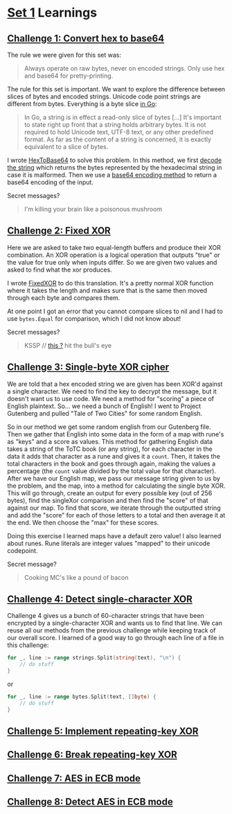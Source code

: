 # [Set 1](https://cryptopals.com/sets/1) Learnings

## [Challenge 1: Convert hex to base64](https://cryptopals.com/sets/1/challenges/1)

The rule we were given for this set was:
> Always operate on raw bytes, never on encoded strings. Only use hex and base64 for pretty-printing.

The rule for this set is important. We want to explore the difference between slices of bytes and encoded strings. Unicode code point strings are different from bytes. Everything is a byte slice [in Go](https://blog.golang.org/strings):

> In Go, a string is in effect a read-only slice of bytes [...] It's important to state right up front that a string holds arbitrary bytes. It is not required to hold Unicode text, UTF-8 text, or any other predefined format. As far as the content of a string is concerned, it is exactly equivalent to a slice of bytes.

I wrote [HexToBase64](./HexToBase64/HexToBase64.go) to solve this problem. In this method, we first [decode the string](https://golang.org/pkg/encoding/hex/#DecodeString) which returns the bytes represented by the hexadecimal string in case it is malformed. Then we use a [base64 encoding method](https://golang.org/pkg/encoding/base64/#Encoding.EncodeToString) to return a base64 encoding of the input.

Secret messages?

> I'm killing your brain like a poisonous mushroom

## [Challenge 2: Fixed XOR](https://cryptopals.com/sets/1/challenges/2)

Here we are asked to take two equal-length buffers and produce their XOR combination. An XOR operation is a logical operation that outputs "true" or the value for true only when inputs differ. So we are given two values and asked to find what the xor produces.

I wrote [FixedXOR](./FixedXOR/FixedXOR.go) to do this translation. It's a pretty normal XOR function where it takes the length and makes sure that is the same then moved through each byte and compares them.

At one point I got an error that you cannot compare slices to nil and I had to use `bytes.Equal` for comparison, which I did not know about!

Secret messages?

> KSSP // [this ?](https://kernsec.org/wiki/index.php/Kernel_Self_Protection_Project)
> hit the bull's eye

## [Challenge 3: Single-byte XOR cipher](https://cryptopals.com/sets/1/challenges/3)

We are told that a hex encoded string we are given has been XOR'd against a single character. We need to find the key to decrypt the message, but it doesn't want us to use code. We need a method for "scoring" a piece of English plaintext. So... we need a bunch of English! I went to Project Gutenberg and pulled "Tale of Two Cities" for some random English.

So in our method we get some random english from our Gutenberg file. Then we gather that English into some data in the form of a map with rune's as "keys" and a score as values. This method for gathering English data takes a string of the ToTC book (or any string), for each character in the data it adds that character as a rune and gives it a `count`. Then, it takes the total characters in the book and goes through again, making the values a percentage (the `count` value divided by the total value for that character). After we have our English map, we pass our message string given to us by the problem, and the map, into a method for calculating the single byte XOR. This will go through, create an output for every possible key (out of 256 bytes), find the singleXor comparison and then find the "score" of that against our map. To find that score, we iterate through the outputted string and add the "score" for each of those letters to a total and then average it at the end. We then choose the "max" for these scores.

Doing this exercise I learned maps have a default zero value! I also learned about runes. Rune literals are integer values "mapped" to their unicode codepoint.

Secret message?

> Cooking MC's like a pound of bacon

## [Challenge 4: Detect single-character XOR](https://cryptopals.com/sets/1/challenges/4)

Challenge 4 gives us a bunch of 60-character strings that have been encrypted by a single-character XOR and wants us to find that line. We can reuse all our methods from the previous challenge while keeping track of our overall score. I learned of a good way to go through each line of a file in this challenge:

```go
for _, line := range strings.Split(string(text), "\n") {
    // do stuff
}
```

or

```go
for _, line := range bytes.Split(text, []byte) {
    // do stuff
}
```

## [Challenge 5: Implement repeating-key XOR](https://cryptopals.com/sets/1/challenges/5)

## [Challenge 6: Break repeating-key XOR](https://cryptopals.com/sets/1/challenges/6)

## [Challenge 7: AES in ECB mode](https://cryptopals.com/sets/1/challenges/7)

## [Challenge 8: Detect AES in ECB mode](https://cryptopals.com/sets/1/challenges/8)
